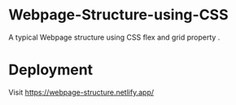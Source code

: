 # Webpage-Structure-using-CSS
A typical Webpage structure using CSS flex and grid property .

# Deployment

Visit https://webpage-structure.netlify.app/
